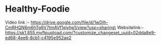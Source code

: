 # Healthy-Foodie
Video link :- https://drive.google.com/file/d/1wDIh-CmRHQN6m6hTg6V7tmAVf1ejyhp1/view?usp=sharing\
Websitelink:- https://sk1.855.myftpupload.com/?customize_changeset_uuid=02dda8e9-ed68-4ee6-8cb1-c4195e952ae2
